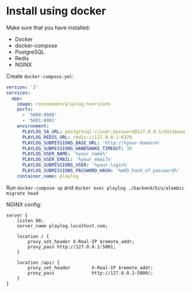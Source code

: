 # Install using docker

Make sure that you have installed:

- Docker
- docker-compose
- PostgreSQL
- Redis
- NGINX

Create `docker-compose.yml`:

```yaml
version: '2'
services:
  app:
    image: rossnomann/playlog:%version%
    ports:
      - '5000:8000'
      - '5001:8001'
    environment:
      PLAYLOG_SA_URL: postgresql://user:password@127.0.0.1/database
      PLAYLOG_REDIS_URL: redis://127.0.0.1:6379
      PLAYLOG_SUBMISSIONS_BASE_URL: 'http://%your-domain%'
      PLAYLOG_SUBMISSIONS_HANDSHAKE_TIMEOUT: 30
      PLAYLOG_USER_NAME: '%your_name%'
      PLAYLOG_USER_EMAIL: '%your_email%'
      PLAYLOG_SUBMISSIONS_USER: '%your-login%'
      PLAYLOG_SUBMISSIONS_PASSWORD_HASH: '%md5_hash_of_password%'
    container_name: playlog

```

Run `docker-compose up` and `docker exec playlog ./backend/bin/alembic migrate head`

NGINX config:

```nginx
server {
    listen 80;
    server_name playlog.localhost.com;

    location / {
        proxy_set_header X-Real-IP $remote_addr;
        proxy_pass http://127.0.0.1:5001;
    }

    location /api/ {
        proxy_set_header        X-Real-IP $remote_addr;
        proxy_pass              http://127.0.0.1:5000/;
    }
}

```
